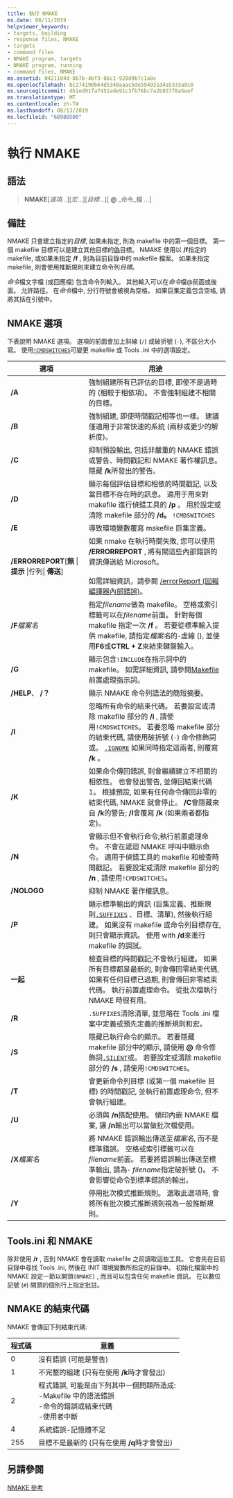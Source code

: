 ```yaml
---
title: 執行 NMAKE
ms.date: 08/11/2019
helpviewer_keywords:
- targets, building
- response files, NMAKE
- targets
- command files
- NMAKE program, targets
- NMAKE program, running
- command files, NMAKE
ms.assetid: 0421104d-8b7b-4bf3-86c1-928d9b7c1a8c
ms.openlocfilehash: bc274190b64d5340aaac5de594931d4a5333a8c0
ms.sourcegitcommit: db1ed91fa7451ade91c3fb76bc7a2b857f8a5eef
ms.translationtype: MT
ms.contentlocale: zh-TW
ms.lasthandoff: 08/13/2019
ms.locfileid: "68980500"
---
```

# <a name="running-nmake"></a>執行 NMAKE

## <a name="syntax"></a>語法

> **NMAKE**[*選項*...][*宏*...][*目標*...][ **\@** _命令_檔 ...]

## <a name="remarks"></a>備註

NMAKE 只會建立指定的*目標*, 如果未指定, 則為 makefile 中的第一個目標。 第一個 makefile 目標可以是建立其他目標的[偽](pseudotargets.md)目標。 NMAKE 使用以 **/f**指定的 makefile, 或如果未指定 **/f** , 則為目前目錄中的 makefile 檔案。 如果未指定 makefile, 則會使用推斷規則來建立命令列*目標*。

*命令*檔文字檔 (或回應檔) 包含命令列輸入。 其他輸入可以在*命令*檔\@前面或後面。 允許路徑。 在*命令*檔中, 分行符號會被視為空格。 如果巨集定義包含空格, 請將其括在引號中。

## <a name="nmake-options"></a>NMAKE 選項

下表說明 NMAKE 選項。 選項的前面會加上斜線 (`/`) 或破折號 (`-`), 不區分大小寫。 使用[`!CMDSWITCHES`](makefile-preprocessing-directives.md)可變更 makefile 或 Tools .ini 中的選項設定。

| 選項 | 用途 |
| ------------ | ------------- |
| **/A** | 強制組建所有已評估的目標, 即使不是過時的 (相較于相依項)。 不會強制組建不相關的目標。 |
| **/B** | 強制組建, 即使時間戳記相等也一樣。 建議僅適用于非常快速的系統 (兩秒或更少的解析度)。 |
| **/C** | 抑制預設輸出, 包括非嚴重的 NMAKE 錯誤或警告、時間戳記和 NMAKE 著作權訊息。 隱藏 **/k**所發出的警告。 |
| **/D** | 顯示每個評估目標和相依的時間戳記, 以及當目標不存在時的訊息。 適用于用來對 makefile 進行偵錯工具的 **/p** 。 用於設定或清除 makefile 部分的 **/d。** `!CMDSWITCHES` |
| **/E** | 導致環境變數覆寫 makefile 巨集定義。 |
| **/ERRORREPORT**[**無** &#124; **提示** &#124;佇列&#124; **傳送**] | 如果 nmake 在執行時間失敗, 您可以使用 **/ERRORREPORT** , 將有關這些內部錯誤的資訊傳送給 Microsoft。<br /><br /> 如需詳細資訊，請參閱 [/errorReport (回報編譯器內部錯誤)](errorreport-report-internal-compiler-errors.md)。 |
| **/F***檔案名* | 指定*filename*做為 makefile。 空格或索引標籤可以在*filename*前面。 針對每個 makefile 指定一次 **/f** 。 若要從標準輸入提供 makefile, 請指定*檔案名*的`-`虛線 (), 並使用**F6**或**CTRL + Z**來結束鍵盤輸入。 |
| **/G** | 顯示包含`!INCLUDE`在指示詞中的 makefile。 如需詳細資訊, 請參閱[Makefile](makefile-preprocessing-directives.md)前置處理指示詞。 |
| **/HELP**、 **/？** | 顯示 NMAKE 命令列語法的簡短摘要。 |
| **/I** | 忽略所有命令的結束代碼。 若要設定或清除 makefile 部分的 **/i** , 請使用`!CMDSWITCHES`。 若要忽略 makefile 部分的結束代碼, 請使用破折號 (`-`) 命令修飾詞或。 [`.IGNORE`](dot-directives.md) 如果同時指定這兩者, 則覆寫 **/k** 。 |
| **/K** | 如果命令傳回錯誤, 則會繼續建立不相關的相依性。 也會發出警告, 並傳回結束代碼1。 根據預設, 如果有任何命令傳回非零的結束代碼, NMAKE 就會停止。 **/C**會隱藏來自 **/k**的警告; **/I**會覆寫 **/k** (如果兩者都指定)。 |
| **/N** | 會顯示但不會執行命令;執行前置處理命令。 不會在遞迴 NMAKE 呼叫中顯示命令。 適用于偵錯工具的 makefile 和檢查時間戳記。 若要設定或清除 makefile 部分的 **/n** , 請使用`!CMDSWITCHES`。 |
| **/NOLOGO** | 抑制 NMAKE 著作權訊息。 |
| **/P** | 顯示標準輸出的資訊 (巨集定義、推斷規則[`.SUFFIXES`](dot-directives.md) 、目標、清單), 然後執行組建。 如果沒有 makefile 或命令列目標存在, 則只會顯示資訊。 使用 with **/d**來進行 makefile 的調試。 |
| **一起** | 檢查目標的時間戳記;不會執行組建。 如果所有目標都是最新的, 則會傳回零結束代碼, 如果有任何目標已過期, 則會傳回非零結束代碼。 執行前置處理命令。 從批次檔執行 NMAKE 時很有用。 |
| **/R** | `.SUFFIXES`清除清單, 並忽略在 Tools .ini 檔案中定義或預先定義的推斷規則和宏。 |
| **/S** | 隱藏已執行命令的顯示。 若要隱藏 makefile 部分中的顯示, 請使用 **\@** 命令修飾詞[`.SILENT`](dot-directives.md)或。 若要設定或清除 makefile 部分的 **/s** , 請使用`!CMDSWITCHES`。 |
| **/T** | 會更新命令列目標 (或第一個 makefile 目標) 的時間戳記, 並執行前置處理命令, 但不會執行組建。 |
| **/U** | 必須與 **/n**搭配使用。 傾印內嵌 NMAKE 檔案, 讓 **/n**輸出可以當做批次檔使用。 |
| **/X***檔案名* | 將 NMAKE 錯誤輸出傳送至*檔案名*, 而不是標準錯誤。 空格或索引標籤可以在*filename*前面。 若要將錯誤輸出傳送至標準輸出, 請為`-` *filename*指定破折號 ()。 不會影響從命令到標準錯誤的輸出。 |
| **/Y** | 停用批次模式推斷規則。 選取此選項時, 會將所有批次模式推斷規則視為一般推斷規則。 |

## <a name="toolsini-and-nmake"></a>Tools.ini 和 NMAKE

除非使用 **/r** , 否則 NMAKE 會在讀取 makefile 之前讀取這些工具。 它會先在目前目錄中尋找 Tools .ini, 然後在 INIT 環境變數所指定的目錄中。 初始化檔案中的 NMAKE 設定一節以開頭`[NMAKE]` , 而且可以包含任何 makefile 資訊。 在以數位記號 (`#`) 開頭的個別行上指定批註。

## <a name="exit-codes-from-nmake"></a>NMAKE 的結束代碼

NMAKE 會傳回下列結束代碼:

| 程式碼 | 意義 |
| ---------- | ------------- |
| 0 | 沒有錯誤 (可能是警告) |
| 1 | 不完整的組建 (只有在使用 **/k**時才會發出) |
| 2 | 程式錯誤, 可能是由下列其中一個問題所造成:<br /> -Makefile 中的語法錯誤<br /> -命令的錯誤或結束代碼<br /> -使用者中斷 |
| 4 | 系統錯誤-記憶體不足 |
| 255 | 目標不是最新的 (只有在使用 **/q**時才會發出) |

## <a name="see-also"></a>另請參閱

[NMAKE 參考](nmake-reference.md)
